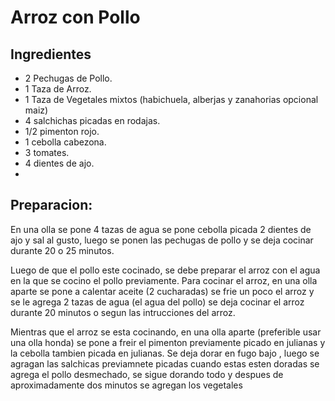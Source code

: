 # Arroz con Pollo

## Ingredientes
- 2 Pechugas de Pollo.
- 1 Taza de Arroz.
- 1 Taza de Vegetales mixtos (habichuela, alberjas y zanahorias opcional maiz)
- 4 salchichas picadas en rodajas.
- 1/2 pimenton rojo.
- 1 cebolla cabezona.
- 3 tomates.
- 4 dientes de ajo.
- 

## Preparacion:
En una olla se pone 4 tazas de agua se pone cebolla picada 2 dientes de ajo y sal al gusto, luego se ponen las pechugas de pollo y se deja cocinar durante 20 o 25 minutos.

Luego de que el pollo este cocinado, se debe preparar el arroz con el agua en la que se cocino el pollo previamente. Para cocinar el arroz, en una olla aparte se pone a calentar aceite (2 cucharadas) se frie un poco el arroz y se le agrega 2 tazas de agua (el agua del pollo) se deja cocinar el arroz durante 20 minutos o segun las intrucciones del arroz.

Mientras que el arroz se esta cocinando, en una olla aparte (preferible usar una olla honda) se pone a freir el pimenton previamente picado en julianas y la cebolla tambien picada en julianas. Se deja dorar en fugo bajo , luego se agragan las salchicas previamnete picadas cuando estas esten doradas se agrega el pollo desmechado, se sigue dorando todo y despues de aproximadamente dos minutos se agregan los vegetales 